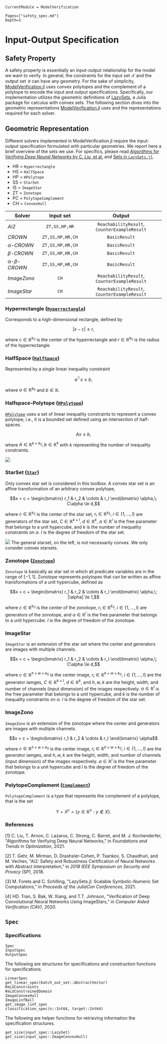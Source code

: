 ```@meta
CurrentModule = ModelVerification
```

```@contents
Pages=["safety_spec.md"]
Depth=3
```

# Input-Output Specification

## Safety Property
A safety property is essentially an input-output relationship for the model we want to verify. In general, the constraints for the input set $\mathcal{X}$ and the output set $\mathcal{Y}$ can have any geometry. For the sake of simplicity, [ModelVerification.jl](https://github.com/intelligent-control-lab/ModelVerification.jl) uses convex polytopes and the complement of a polytope to encode the input and output specifications. Specifically, our implementation utilizes the geometric definitions of [LazySets](https://juliareach.github.io/LazySets.jl/dev/), a Julia package for calculus with convex sets. The following section dives into the geometric representations [ModelVerification.jl](https://github.com/intelligent-control-lab/ModelVerification.jl) uses and the representations required for each solver. 

## Geometric Representation
Different solvers implemented in ModelVerification.jl require the input-output specification formulated with particular geometries. We report here a brief overview of the sets we use. For specifics, please read [_Algorithms for Verifying Deep Neural Networks_ by C. Liu, et al.](https://arxiv.org/abs/1903.06758)  and [Sets in `LazySets.jl`](https://juliareach.github.io/LazySets.jl/dev/lib/interfaces/#Set-Interfaces).

 - HR = `Hyperrectangle`
 - HS = `HalfSpace`
 - HP = `HPolytope`
 - SS = `StarSet`
 - IS = `ImageStar`
 - ZT = `Zonotope`
 - PC = `PolytopeComplement`
 - CH = `ConvexHull`


|        Solver        |  Input set  |    Output     |
|----------------------|:-----------:|:----------------:|
| *Ai2*       | `ZT,SS,HP,HR` | `ReachabilityResult`, `CounterExampleResult`  |
| *CROWN*    | `ZT,SS,HP,HR,CH`          |  `BasicResult`    |
| *$\alpha$-CROWN*    | `ZT,SS,HP,HR,CH`         |  `BasicResult`      |
| *$\beta$-CROWN*    | `ZT,SS,HP,HR,CH`         |  `BasicResult`      |
| *$\alpha$-$\beta$-CROWN*   | `ZT,SS,HP,HR,CH`         |  `BasicResult`      |
| *ImageZono* | `CH` |`ReachabilityResult`, `CounterExampleResult` |
| *ImageStar* | `CH` |`ReachabilityResult`, `CounterExampleResult` |


### Hyperrectangle ([`Hyperrectangle`](https://juliareach.github.io/LazySets.jl/dev/lib/sets/Hyperrectangle/#def_Hyperrectangle))
Corresponds to a high-dimensional rectangle, defined by

$$|x-c| \le r,$$

where $c\in\mathbb{R}^{k_0}$ is the center of the hyperrectangle and $r\in\mathbb{R}^{k_0}$ is the radius of the hyperrectangle.

### HalfSpace ([`HalfSpace`](https://juliareach.github.io/LazySets.jl/dev/lib/sets/HalfSpace/))
Represented by a single linear inequality constraint

$$a^\top x \le b,$$

where $a\in\mathbb{R}^{k_0}$ and $b\in\mathbb{R}$.

### Halfspace-Polytope ([`HPolytope`](https://juliareach.github.io/LazySets.jl/dev/lib/sets/HPolytope/#def_HPolytope))
[`HPolytope`](https://juliareach.github.io/LazySets.jl/dev/lib/sets/HPolytope/#def_HPolytope) uses a set of linear inequality constraints to represent a convex polytope, i.e., it is a bounded set defined using an intersection of half-spaces.

$$Ax \le b,$$

where $A\in\mathbb{R}^{k\times k_0}, b\in\mathbb{R}^k$ with $k$ representing the number of inequality constraints.

![](./assets/halfspace_polytope.png) 

### StarSet ([`Star`](https://juliareach.github.io/LazySets.jl/dev/lib/sets/Star/#def_Star))
Only convex star set is considered in this toolbox. A convex star set is an affine transformation of an arbitrary convex polytope,

$$x = c + \begin{bmatrix} r_1 & r_2 & \cdots & r_l \end{bmatrix} \alpha,\; C\alpha \le d,$$

where $c\in\mathbb{R}^{k_0}$ is the center of the star set, $r_i\in\mathbb{R}^{k_0},\; i\in\{1,\dots,l\}$ are generators of the star set, $C\in\mathbb{R}^{k\times l}$, $d\in\mathbb{R}^{k}$, $\alpha\in\mathbb{R}^l$ is the free parameter that belongs to a unit hypercube, and $k$ is the number of inequality constraints on $\alpha$. $l$ is the degree of freedom of the star set.

![](./assets/star_domaim.png) 
The general starset, on the left, is not necessarily convex. We only consider convex starsets.

### Zonotope ([`Zonotope`](https://juliareach.github.io/LazySets.jl/dev/lib/sets/Zonotope/#def_Zonotope))
`Zonotope` is basically as star set in which all predicate variables are in the range of $[-1, 1]$. Zonotope represents polytopes that can be written as affine transformations of a unit hypercube, defined as

$$x = c + \begin{bmatrix} r_1 & r_2 & \cdots & r_l \end{bmatrix} \alpha,\; |\alpha| \le 1,$$

where $c\in\mathbb{R}^{k_0}$ is the center of the zonotope, $r_i\in\mathbb{R}^{k_0},\; i\in\{1,\dots,l\}$ are generators of the zonotope, and $\alpha\in\mathbb{R}^l$ is the free parameter that belongs to a unit hypercube. $l$ is the degree of freedom of the zonotope.

### ImageStar
`ImageStar` is an extension of the star set where the center and generators are images with multiple channels.

$$x = c + \begin{bmatrix} r_1 & r_2 & \cdots & r_l \end{bmatrix} \alpha,\; C\alpha \le d,$$

where $c\in\mathbb{R}^{h\times w \times k_0}$ is the center image, $r_i\in\mathbb{R}^{h \times w \times k_0},\; i\in\{1,\dots,l\}$ are the generator iamges, $C\in\mathbb{R}^{k\times l}$, $d\in\mathbb{R}^{k}$, and $h,w,k$ are the height, width, and number of channels (input dimension) of the images respectively. $\alpha\in\mathbb{R}^l$ is the free parameter that belongs to a unit hypercube, and $k$ is the number of inequality constraints on $\alpha$. $l$ is the degree of freedom of the star set.

### ImageZono
`ImageZono` is an extension of the zonotope where the center and generators are images with multiple channels.

$$x = c + \begin{bmatrix} r_1 & r_2 & \cdots & r_l \end{bmatrix} \alpha$$

where $c\in\mathbb{R}^{h\times w \times k_0}$ is the center image, $r_i\in\mathbb{R}^{h \times w \times k_0},\; i\in\{1,\dots,l\}$ are the generator iamges, and $h,w,k$ are the height, width, and number of channels (input dimension) of the images respectively. $\alpha\in\mathbb{R}^l$ is the free parameter that belongs to a unit hypercube and $l$ is the degree of freedom of the zonotope.

### PolytopeComplement ([`Complement`](https://juliareach.github.io/LazySets.jl/stable/lib/lazy_operations/Complement/))
`PolytopeComplement` is a type that represents the complement of a polytope, that is the set

$$Y = X^c = \{ y\in\mathbb{R}^n : y \notin X \}.$$

### References
[1] C. Liu, T. Arnon, C. Lazarus, C. Strong, C. Barret, and M. J. Kochenderfer, "Algorithms for Verifying Deep Neural Networks," in _Foundations and Trends in Optimization_, 2021.

[2] T. Gehr, M. Mirman, D. Drashsler-Cohen, P. Tsankov, S. Chaudhuri, and M. Vechev, "Ai2: Safety and Robustness Certification of Neural Networks with Abstract Interpretation," in *2018 IEEE Symposium on Security and Privacy (SP)*, 2018.

[3] M. Forets and C. Schilling, "LazySets.jl: Scalable Symbolic-Numeric Set Computations," in _Proceeds of the JuliaCon Conferences_, 2021.

[4] HD. Tran, S. Bak, W. Xiang, and T.T. Johnson, "Verification of Deep Convolutional Neural Networks Using ImageStars," in _Computer Aided Verification (CAV)_, 2020.

## `Spec`

### Specifications
```@docs
Spec
InputSpec
OutputSpec
```

The following are structures for specifications and construction functions for specifications.
```@docs
LinearSpec
get_linear_spec(batch_out_set::AbstractVector)
ReLUConstraints
ReLUConstrainedDomain
ImageConvexHull
ImageLinfBall
get_image_linf_spec
classification_spec(n::Int64, target::Int64)
```

The following are helper functions for retrieving information the specification structures.
```@docs
get_size(input_spec::LazySet)
get_size(input_spec::ImageConvexHull)
```
